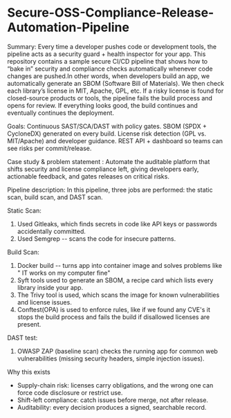 # Secure-OSS-Compliance-Release-Automation-Pipeline
Summary: 
Every time a developer pushes code or development tools, the pipeline acts as a security guard + health inspector for your app. This repository contains a sample secure CI/CD pipeline that shows how to “bake in” security and compliance checks automatically whenever code changes are pushed.In other words, when developers build an app, we automatically generate an SBOM (Software Bill of Materials). We then check each library’s license in MIT, Apache, GPL, etc.  If a risky license is found for closed-source products or tools, the pipeline fails the build process and opens for review. If everything looks good, the build continues and eventually continues the deployment. 


Goals:
Continuous SAST/SCA/DAST with policy gates.
SBOM (SPDX + CycloneDX) generated on every build.
License risk detection (GPL vs. MIT/Apache) and developer guidance.
REST API + dashboard so teams can see risks per commit/release.

Case study & problem statement : 
Automate the auditable platform that shifts security and license compliance left, giving developers early, actionable feedback, and gates releases on critical risks.


Pipeline description: 
In this pipeline, three jobs are performed: the static scan, build scan, and DAST scan. 

Static Scan: 
1. Used Gitleaks,  which finds secrets in code like API keys or passwords accidentally committed.
2. Used Semgrep -- scans the code for insecure patterns.

Build Scan: 
1. Docker build -- turns app into container image and solves problems like " IT works on my computer fine"
2. Syft tools used to generate an SBOM, a recipe card which lists every library inside your app.
3. The Trivy tool is used, which scans the image for known vulnerabilities and license issues.
4. Conftest(OPA) is used to enforce rules, like if we found any CVE's it stops the build process and fails the build if disallowed licenses are present.

DAST test:
1. OWASP ZAP (baseline scan) checks the running app for common web vulnerabilities (missing security headers, simple injection issues).


Why this exists
- Supply-chain risk: licenses carry obligations, and the wrong one can force code disclosure or restrict use.
- Shift-left compliance: catch issues before merge, not after release.
- Auditability: every decision produces a signed, searchable record.





